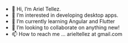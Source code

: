 - 👋 Hi, I’m Ariel Tellez.
- 👀 I’m interested in developing desktop apps.
- 🌱 I’m currently learning Angular and Flutter
- 💞️ I’m looking to collaborate on anything new!
- 📫 How to reach me ... arieltellez at gmail.com

<!---
arielt0010/arielt0010 is a ✨ special ✨ repository because its `README.md` (this file) appears on your GitHub profile.
You can click the Preview link to take a look at your changes.
--->
